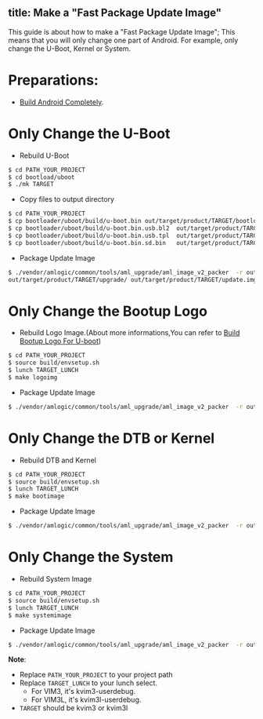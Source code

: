 title: Make a "Fast Package Update Image"
---

This guide is about how to make a "Fast Package Update Image"; This means that you will only change one part of Android. For example, only change the U-Boot, Kernel or System.

# Preparations:

* [Build Android Completely](/vim3/BuildAndroid.html).


# Only Change the U-Boot

* Rebuild U-Boot

```sh
$ cd PATH_YOUR_PROJECT
$ cd bootload/uboot
$ ./mk TARGET
```

* Copy files to output directory

```sh
$ cd PATH_YOUR_PROJECT
$ cp bootloader/uboot/build/u-boot.bin out/target/product/TARGET/bootloader.img
$ cp bootloader/uboot/build/u-boot.bin.usb.bl2  out/target/product/TARGET/upgrade/
$ cp bootloader/uboot/build/u-boot.bin.usb.tpl  out/target/product/TARGET/upgrade/
$ cp bootloader/uboot/build/u-boot.bin.sd.bin   out/target/product/TARGET/upgrade/
```
* Package Update Image

```sh
$ ./vendor/amlogic/common/tools/aml_upgrade/aml_image_v2_packer  -r out/target/product/TARGET/upgrade/aml_upgrade_package_avb.conf
out/target/product/TARGET/upgrade/ out/target/product/TARGET/update.img
```

# Only Change the Bootup Logo

* Rebuild Logo Image.(About more informations,You can refer to [Build Bootup Logo For U-boot](/vim1/BuildBootLogoForUboot.html))

```sh
$ cd PATH_YOUR_PROJECT
$ source build/envsetup.sh
$ lunch TARGET_LUNCH
$ make logoimg
```
* Package Update Image

```sh
$ ./vendor/amlogic/common/tools/aml_upgrade/aml_image_v2_packer  -r out/target/product/TARGET/upgrade/aml_upgrade_package_avb.conf out/target/product/TARGET/upgrade/ out/target/product/TARGET/update.img
```

# Only Change the DTB or Kernel

* Rebuild DTB and Kernel

```sh
$ cd PATH_YOUR_PROJECT
$ source build/envsetup.sh
$ lunch TARGET_LUNCH
$ make bootimage
```
* Package Update Image

```sh
$ ./vendor/amlogic/common/tools/aml_upgrade/aml_image_v2_packer  -r out/target/product/TARGET/upgrade/aml_upgrade_package_avb.conf  out/target/product/TARGET/upgrade/ out/target/product/TARGET/update.img
```

# Only Change the System

* Rebuild System Image

```sh
$ cd PATH_YOUR_PROJECT
$ source build/envsetup.sh
$ lunch TARGET_LUNCH
$ make systemimage
```
* Package Update Image

```sh
$ ./vendor/amlogic/common/tools/aml_upgrade/aml_image_v2_packer  -r out/target/product/TARGET/upgrade/aml_upgrade_package_avb.conf out/target/product/TARGET/upgrade/ out/target/product/TARGET/update.img
```


**Note**: 
* Replace `PATH_YOUR_PROJECT` to your project path
* Replace `TARGET_LUNCH` to your lunch select.
  * For VIM3, it's kvim3-userdebug.
  * For VIM3L, it's kvim3l-userdebug.
* `TARGET` should be kvim3 or kvim3l
